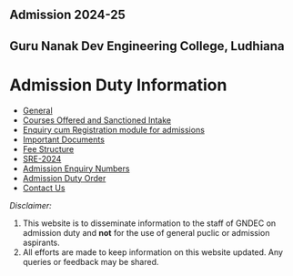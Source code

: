 ## Admission 2024-25
## Guru Nanak Dev Engineering College, Ludhiana 

# Admission Duty Information

- [General](General.md)
- [Courses Offered and Sanctioned Intake](https://gndec.ac.in/?q=courses)
- [Enquiry cum Registration module for admissions](https://admission.gndec.ac.in/)
- [Important Documents](https://admission.gndec.ac.in/important_notices.php)
- [Fee Structure](https://admission.gndec.ac.in/Fee_Structure.php)
- [SRE-2024](https://sre.gndec.ac.in/sre/blog/index.php?userid=2)
- [Admission Enquiry Numbers](Numbers.md)
- [Admission Duty Order](DutyOrder.pdf)
- [Contact Us](Contact.md)


_Disclaimer:_

1. This website is to disseminate information to the staff of GNDEC on admission duty and **not** for the use of general puclic or admission aspirants.
2. All efforts are made to keep information on this website updated. Any queries or feedback may be shared. 
